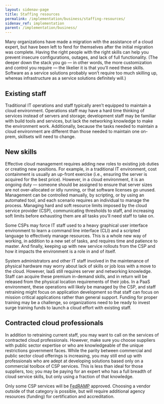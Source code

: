 ```yaml
---
layout: sidenav-page
title: Staffing resources
permalink: /implementation/business/staffing-resources/
sidenav_ref: implementation
parent: /implementation/business/
---
```

				
Many organizations have made a migration with the assistance of a cloud expert, but have been left to fend for themselves after the initial migration was complete. Having the right people with the right skills can help you prevent insecure configurations, outages, and lack of full functionality. (The deeper down the stack you go — in other words, the more customization and control you require — the likelier it is that you’ll need these skills. Software as a service solutions probably won’t require too much skilling up, whereas infrastructure as a service solutions definitely will.)

## Existing staff

Traditional IT operations and staff typically aren’t equipped to maintain a cloud environment. Operations staff may have a hard time thinking of services instead of servers and storage; development staff may be familiar with build tools and services, but lack the networking knowledge to make the environment work. Additionally, because the tasks needed to maintain a cloud environment are different than those needed to maintain one on-prem, skillsets will need to change.

## New skills

Effective cloud management requires adding new roles to existing job duties or creating new positions. For example, in a traditional IT environment, cost containment is usually an up-front exercise (i.e., ensuring the server is acquired for the best price). However, in a cloud environment, it is an ongoing duty — someone should be assigned to ensure that server sizes are not over-allocated or idly running, or that software licenses go unused. Management can be controlled manually, by scripting, or by using an automated tool, and each scenario requires an individual to manage the process. Managing hard and soft resource limits imposed by the cloud service provider (CSP), communicating thresholds to staff, and increasing soft limits before exhausting them are all tasks you’ll need staff to take on.

Some CSPs may force IT staff used to a heavy graphical user interface environment to learn a command line interface (CLI) and a scripted language to effectively manage resources. This is a whole new way of working, in addition to a new set of tasks, and requires time and patience to master. And finally, keeping up with new service rollouts from the CSP and how it impacts the environment is a role in and of itself. 

System administrators and other IT staff involved in the maintenance of physical hardware may worry about lack of skills or job loss with a move to the cloud. However, IaaS still requires server and networking knowledge. Staff can acquire these premium in-demand skills, and in return will be released from the physical location requirements of their jobs. In a PaaS environment, these operations will likely be managed by the CSP, and staff retraining might focus on application development so that staff can focus on mission critical applications rather than general support. Funding for proper training may be a challenge, so organizations need to be ready to invest surge training funds to launch a cloud effort with existing staff.

## Contracted cloud professionals

In addition to retraining current staff, you may want to call on the services of contracted cloud professionals. However, make sure you choose suppliers with public sector expertise or who are knowledgeable of the unique restrictions government faces. While the parity between commercial and public sector cloud offerings is increasing, you may still end up with professionals who are adept at developing solutions based only on a commercial toolbox of CSP services. This is less than ideal for those suppliers, too; you may be paying for an expert who has a full breadth of cloud service skills, but only using a fraction of that knowledge.

Only some CSP services will be [FedRAMP](https://fedramp.gov/) approved. Choosing a vendor outside of that category is possible, but will require additional agency resources (funding) for certification and accreditation. 

